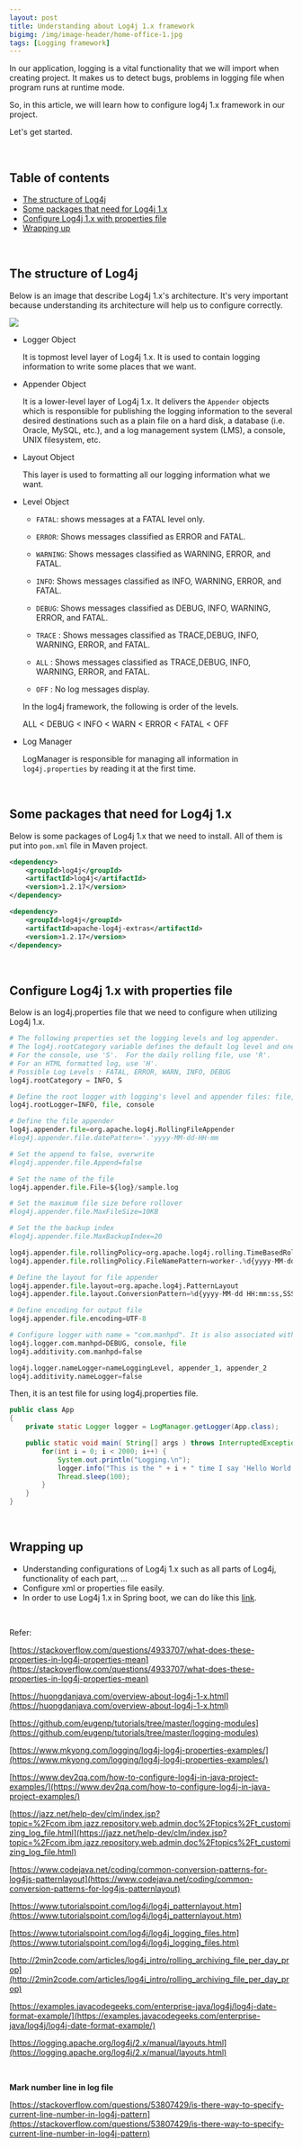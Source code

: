 ```yaml
---
layout: post
title: Understanding about Log4j 1.x framework
bigimg: /img/image-header/home-office-1.jpg
tags: [Logging framework]
---
```


In our application, logging is a vital functionality that we will import when creating project. It makes us to detect bugs, problems in logging file when program runs at runtime mode.

So, in this article, we will learn how to configure log4j 1.x framework in our project.

Let's get started.

<br>

## Table of contents
- [The structure of Log4j](#the-structure-of-log4j)
- [Some packages that need for Log4j 1.x](#some-packages-that-need-for-log4j-1.x)
- [Configure Log4j 1.x with properties file](#configure-log4j-1.x-with-properties-file)
- [Wrapping up](#wrapping-up)

<br>

## The structure of Log4j

Below is an image that describe Log4j 1.x's architecture. It's very important because understanding its architecture will help us to configure correctly.

![](../img/Log4j/1.x/Log4j-1-architecture.jpg)

- Logger Object

    It is topmost level layer of Log4j 1.x. It is used to contain logging information to write some places that we want.

- Appender Object

    It is a lower-level layer of Log4j 1.x. It delivers the ```Appender``` objects which is responsible for publishing the logging information to the several desired destinations such as a plain file on a hard disk, a database (i.e. Oracle, MySQL, etc.), and a log management system (LMS), a console, UNIX filesystem, etc.

- Layout Object

    This layer is used to formatting all our logging information what we want.

- Level Object

    - ```FATAL```: shows messages at a FATAL level only.

    - ```ERROR```: Shows messages classified as ERROR and FATAL.

    - ```WARNING```: Shows messages classified as WARNING, ERROR, and FATAL.
    
    - ```INFO```: Shows messages classified as INFO, WARNING, ERROR, and FATAL.

    - ```DEBUG```: Shows messages classified as DEBUG, INFO, WARNING, ERROR, and FATAL.

    - ```TRACE``` : Shows messages classified as TRACE,DEBUG, INFO, WARNING, ERROR, and FATAL.

    - ```ALL``` : Shows messages classified as TRACE,DEBUG, INFO, WARNING, ERROR, and FATAL.

    - ```OFF``` : No log messages display.

    In the log4j framework, the following is order of the levels.
    
    ALL < DEBUG < INFO < WARN < ERROR < FATAL < OFF

- Log Manager

    LogManager is responsible for managing all information in ```log4j.properties``` by reading it at the first time.

<br>

## Some packages that need for Log4j 1.x
Below is some packages of Log4j 1.x that we need to install. All of them is put into ```pom.xml``` file in Maven project.

```xml
<dependency>
    <groupId>log4j</groupId>
    <artifactId>log4j</artifactId>
    <version>1.2.17</version>
</dependency>

<dependency>
    <groupId>log4j</groupId>
    <artifactId>apache-log4j-extras</artifactId>
    <version>1.2.17</version>
</dependency>
```

<br>

## Configure Log4j 1.x with properties file
Below is an log4j.properties file that we need to configure when utilizing Log4j 1.x.

```python
# The following properties set the logging levels and log appender.
# The log4j.rootCategory variable defines the default log level and one or more appenders.
# For the console, use 'S'.  For the daily rolling file, use 'R'.
# For an HTML formatted log, use 'H'.
# Possible Log Levels : FATAL, ERROR, WARN, INFO, DEBUG
log4j.rootCategory = INFO, S

# Define the root logger with logging's level and appender files: file, console
log4j.rootLogger=INFO, file, console

# Define the file appender
log4j.appender.file=org.apache.log4j.RollingFileAppender
#log4j.appender.file.datePattern='.'yyyy-MM-dd-HH-mm

# Set the append to false, overwrite
#log4j.appender.file.Append=false

# Set the name of the file
log4j.appender.file.File=${log}/sample.log

# Set the maximum file size before rollover
#log4j.appender.file.MaxFileSize=10KB

# Set the the backup index
#log4j.appender.file.MaxBackupIndex=20

log4j.appender.file.rollingPolicy=org.apache.log4j.rolling.TimeBasedRollingPolicy
log4j.appender.file.rollingPolicy.FileNamePattern=worker-.%d{yyyy-MM-dd'T'HH:mm:ss.SSS}.gz

# Define the layout for file appender
log4j.appender.file.layout=org.apache.log4j.PatternLayout
log4j.appender.file.layout.ConversionPattern=%d{yyyy-MM-dd HH:mm:ss,SSS} %-5p - %m%n

# Define encoding for output file
log4j.appender.file.encoding=UTF-8

# Configure logger with name = "com.manhpd". It is also associated with appenders: file, console
log4j.logger.com.manhpd=DEBUG, console, file
log4j.additivity.com.manhpd=false

log4j.logger.nameLogger=nameLoggingLevel, appender_1, appender_2
log4j.additivity.nameLogger=false
```

Then, it is an test file for using log4j.properties file.

```java
public class App 
{
    private static Logger logger = LogManager.getLogger(App.class);

    public static void main( String[] args ) throws InterruptedException {
        for(int i = 0; i < 2000; i++) {
            System.out.println("Logging.\n");
            logger.info("This is the " + i + " time I say 'Hello World'.");
            Thread.sleep(100);
        }
    }
}
```

<br>


## Wrapping up
- Understanding configurations of Log4j 1.x such as all parts of Log4j, functionality of each part, ...
- Configure xml or properties file easily.
- In order to use Log4j 1.x in Spring boot, we can do like this [link](https://stackoverflow.com/questions/29225777/log4j-properties-in-spring-boot).


<br>

Refer:

[https://stackoverflow.com/questions/4933707/what-does-these-properties-in-log4j-properties-mean](https://stackoverflow.com/questions/4933707/what-does-these-properties-in-log4j-properties-mean)

[https://huongdanjava.com/overview-about-log4j-1-x.html](https://huongdanjava.com/overview-about-log4j-1-x.html)

[https://github.com/eugenp/tutorials/tree/master/logging-modules](https://github.com/eugenp/tutorials/tree/master/logging-modules)

[https://www.mkyong.com/logging/log4j-log4j-properties-examples/](https://www.mkyong.com/logging/log4j-log4j-properties-examples/)

[https://www.dev2qa.com/how-to-configure-log4j-in-java-project-examples/](https://www.dev2qa.com/how-to-configure-log4j-in-java-project-examples/)

[https://jazz.net/help-dev/clm/index.jsp?topic=%2Fcom.ibm.jazz.repository.web.admin.doc%2Ftopics%2Ft_customizing_log_file.html](https://jazz.net/help-dev/clm/index.jsp?topic=%2Fcom.ibm.jazz.repository.web.admin.doc%2Ftopics%2Ft_customizing_log_file.html)

[https://www.codejava.net/coding/common-conversion-patterns-for-log4js-patternlayout](https://www.codejava.net/coding/common-conversion-patterns-for-log4js-patternlayout)

[https://www.tutorialspoint.com/log4j/log4j_patternlayout.htm](https://www.tutorialspoint.com/log4j/log4j_patternlayout.htm)

[https://www.tutorialspoint.com/log4j/log4j_logging_files.htm](https://www.tutorialspoint.com/log4j/log4j_logging_files.htm)

[http://2min2code.com/articles/log4j_intro/rolling_archiving_file_per_day_prop](http://2min2code.com/articles/log4j_intro/rolling_archiving_file_per_day_prop)

[https://examples.javacodegeeks.com/enterprise-java/log4j/log4j-date-format-example/](https://examples.javacodegeeks.com/enterprise-java/log4j/log4j-date-format-example/)

[https://logging.apache.org/log4j/2.x/manual/layouts.html](https://logging.apache.org/log4j/2.x/manual/layouts.html)

<br>

**Mark number line in log file**

[https://stackoverflow.com/questions/53807429/is-there-way-to-specify-current-line-number-in-log4j-pattern](https://stackoverflow.com/questions/53807429/is-there-way-to-specify-current-line-number-in-log4j-pattern)